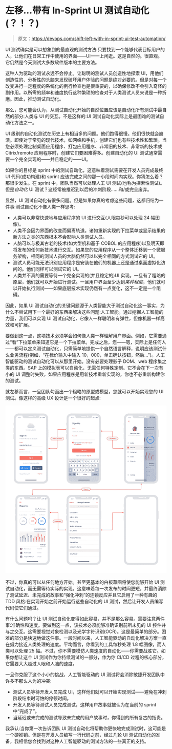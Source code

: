 # 左移…带有 In-Sprint UI 测试自动化(？！？)

> 原文：<https://devops.com/shift-left-with-in-sprint-ui-test-automation/>

UI 测试确实是可以想象到的最直观的测试方法:只要找到一个能够代表目标用户的人，让他们在日常工作中使用的界面——UI——上闲逛。这是自然的。很直观。它仍然是今天测试大多数软件版本的主要方法。

这种人为驱动的测试永远不会停止。让聪明的测试人员创造性地探索 UI，用他们创造性的、分析性的头脑来发现破坏用户体验的问题是绝对必要的。但是对每一个改变进行一定程度的系统化的例行检查也是很重要的，以确保修改不会引入奇怪的副作用。以所需的频率和速度执行这种繁琐的检查对于人类测试人员来说是一种折磨。因此，推动测试自动化。

那么，您可能会认为，从测试自动化开始的自然位置应该是自动化所有测试中最自然的部分:人类与 UI 的交互。不是这样的:UI 测试自动化实际上是最困难的测试自动化方法之一。

UI 级别的自动化测试在历史上有相当多的问题。他们跑得很慢。他们很快就会崩溃。即使对于常见的现代技术，如网络和手机，创建它们也有些技术性和繁琐。当您必须处理定制桌面应用程序、打包应用程序、非常旧的技术、非常新的技术或 Citrix/remote 应用程序时，创建它们要困难得多。创建自动化的 UI 测试通常需要一个完全实现的——并且稳定的——UI。

如果你的目标是 sprint 中的测试自动化，这意味着测试需要在开发人员完成最终 UI 代码(成功构建)和 sprint 应该完成之间的那一小段时间内实现。你猜怎么着？那很少发生。在 sprint 中，团队当然可以处理人工 UI 测试(也称为探索性测试)。但是*自动化* UI 测试？这经常被推迟到以后的冲刺阶段……和/或完全废弃。

显然，UI 测试自动化有很多问题。但是如果你真的考虑这些问题，这都归结为一件事:测试自动化不像人类一样思考:

*   人类可以非常快速地与应用程序的 UI 进行交互(人眼每秒可以处理 24 幅图像)。
*   人类不会因为界面的改变而偏离轨道。诸如重新实现的下拉菜单或显示结果的新方法之类的东西根本不会影响人类测试人员。
*   人脑可以与极其古老的技术(如大型机和基于 COBOL 的应用程序)以及明天即将发布的任何新技术进行交互。如果您的应用程序从一个整体迁移到一个微服务架构，相同的测试人员的大脑仍然可以以完全相同的方式测试它的 UI。
*   测试人员可能无法识别应用程序是安装在他们的机器上还是通过桌面虚拟化访问的。他们同样可以测试它的 UI。
*   人类并不真的需要等待一个完全实现的(并且稳定的)UI 实现。一旦有了粗略的原型，他们就可以开始进行测试。一旦用户界面至少达到*某种程度*，他们就可以开始执行测试——如果底层技术实现仍然有一点变化，这不一定是一个阻碍。

因此，如果 UI 测试自动化的关键问题源于人类智能大于测试自动化这一事实，为什么不尝试用下一个最好的东西来解决这些问题:人工智能。通过挖掘人工智能的力量，我们可以实现 UI 测试自动化，它像人一样聪明和有弹性，但像机器一样高效和可扩展。

要做到这一点，这项技术必须学会如何像人类一样理解用户界面。例如，它需要通过“看”下拉菜单来知道它是一个下拉菜单。完成之后，您——嗯，实际上是任何人——都可以定义测试自动化，只需简单地提供一个自然语言解释，说明应该测试什么业务流程(例如，“在标价输入中输入 10，000，单击确认按钮，然后…”)。人工智能驱动的测试自动化可以从那里开始。没有必要处理影子 DOM、web 程序集之类的东西。SAP 上的模拟表可以自动化，无需任何特殊定制。它不会在下一次有小的 UI 调整时失败，如果应用程序是用新技术重新实现的，你也不必重新构建你的测试。

就左移而言，一旦团队勾画出一个粗略的原型或模型，您就可以开始实现您的 UI 测试。像这样的高级 UX 设计是一个很好的起点:

![](img/e6d89ed7d47b5400ea7794775b1d36c4.png)

不过，你真的可以从任何地方开始。甚至更基本的白板草图将使您能够开始 UI 测试自动化，而无需等待实际的实现。这意味着每一次发布的时间更短，并最终消除了测试延迟、未完成的故事和“强化冲刺”的连锁反应并且它启用了一种有趣的 TDD 风格:在实现开始之前开始运行这些自动化的 UI 测试，然后让开发人员编写代码使它们通过。

有什么问题吗？让 UI 测试自动化变得如此容易，并不是那么容易。需要注意两件事:准确性和速度。要做到这一点，该技术必须能够准确识别前所未见的 UI 控件并与之交互。这需要视觉对象检测以及光学字符识别(OCR)。这是最简单的部分。困难的部分是快速地做这件事。一段时间以来，人工智能驱动的自动化解决方案一直在努力接近人类处理的速度。平均而言，你看到的工具每秒处理 1.8 幅图像，而人类可以处理 25 幅。不过，你不需要模仿人类速度的自动化——你需要战胜它。如果你想让这个 UI 测试作为你持续测试的一部分，作为你 CI/CD 过程的核心部分，它需要大大超过人眼和人脑的速度。

一旦你克服了这个小小的挑战，人工智能驱动的 UI 测试将会消除敏捷开发团队中许多不那么人为的冲突:

*   测试人员等待开发人员完成 UI，这样他们就可以开始实现测试——避免在冲刺阶段结束时可怕的停顿时间。
*   开发人员等待测试人员完成测试，这样用户故事就被认为在当前的 sprint 中“完成了”。
*   当延迟或未完成的测试导致未完成的用户故事时，你得到的所有复古的指责。

我承认:当你第一次告诉团队 UI 测试自动化将帮助你更快地完成测试时，这可能是一个硬推销。但是在开发人员编写一行代码之前，经过几轮 UI 测试自动化的准备，我相信您会找到对这种人工智能驱动的测试方法的一些真正的支持。